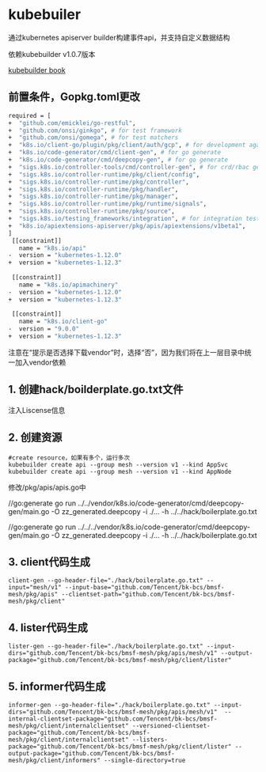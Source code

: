 # kubebuiler

通过kubernetes apiserver builder构建事件api，并支持自定义数据结构

依赖kubebuilder v1.0.7版本

[kubebuilder book](https://book-v1.book.kubebuilder.io)

## 前置条件，Gopkg.toml更改

```bash
required = [
+  "github.com/emicklei/go-restful",
+  "github.com/onsi/ginkgo", # for test framework
+  "github.com/onsi/gomega", # for test matchers
+  "k8s.io/client-go/plugin/pkg/client/auth/gcp", # for development against gcp
+  "k8s.io/code-generator/cmd/client-gen", # for go generate
+  "k8s.io/code-generator/cmd/deepcopy-gen", # for go generate
+  "sigs.k8s.io/controller-tools/cmd/controller-gen", # for crd/rbac generation
+  "sigs.k8s.io/controller-runtime/pkg/client/config",
+  "sigs.k8s.io/controller-runtime/pkg/controller",
+  "sigs.k8s.io/controller-runtime/pkg/handler",
+  "sigs.k8s.io/controller-runtime/pkg/manager",
+  "sigs.k8s.io/controller-runtime/pkg/runtime/signals",
+  "sigs.k8s.io/controller-runtime/pkg/source",
+  "sigs.k8s.io/testing_frameworks/integration", # for integration testing
+  "k8s.io/apiextensions-apiserver/pkg/apis/apiextensions/v1beta1",
]
 [[constraint]]
   name = "k8s.io/api"
-  version = "kubernetes-1.12.0"
+  version = "kubernetes-1.12.3"
 
 [[constraint]]
   name = "k8s.io/apimachinery"
-  version = "kubernetes-1.12.0"
+  version = "kubernetes-1.12.3"
 
 [[constraint]]
   name = "k8s.io/client-go"
-  version = "9.0.0"
+  version = "kubernetes-1.12.3"
```

注意在“提示是否选择下载vendor”时，选择“否”，因为我们将在上一层目录中统一加入vendor依赖

## 1. 创建hack/boilderplate.go.txt文件

注入Liscense信息

## 2. 创建资源

```shell
#create resource，如果有多个，运行多次
kubebuilder create api --group mesh --version v1 --kind AppSvc
kubebuilder create api --group mesh --version v1 --kind AppNode
```

修改/pkg/apis/apis.go中

//go:generate go run ../../vendor/k8s.io/code-generator/cmd/deepcopy-gen/main.go -O zz_generated.deepcopy -i ./... -h ../../hack/boilerplate.go.txt

//go:generate go run ../../../vendor/k8s.io/code-generator/cmd/deepcopy-gen/main.go -O zz_generated.deepcopy -i ./... -h ../../hack/boilerplate.go.txt

## 3. client代码生成

```shell
client-gen --go-header-file="./hack/boilerplate.go.txt" --input="mesh/v1" --input-base="github.com/Tencent/bk-bcs/bmsf-mesh/pkg/apis" --clientset-path="github.com/Tencent/bk-bcs/bmsf-mesh/pkg/client"
```

## 4. lister代码生成

```shell
lister-gen --go-header-file="./hack/boilerplate.go.txt" --input-dirs="github.com/Tencent/bk-bcs/bmsf-mesh/pkg/apis/mesh/v1" --output-package="github.com/Tencent/bk-bcs/bmsf-mesh/pkg/client/lister"
```

## 5. informer代码生成

```shell
informer-gen --go-header-file="./hack/boilerplate.go.txt" --input-dirs="github.com/Tencent/bk-bcs/bmsf-mesh/pkg/apis/mesh/v1"  --internal-clientset-package="github.com/Tencent/bk-bcs/bmsf-mesh/pkg/client/internalclientset" --versioned-clientset-package="github.com/Tencent/bk-bcs/bmsf-mesh/pkg/client/internalclientset" --listers-package="github.com/Tencent/bk-bcs/bmsf-mesh/pkg/client/lister" --output-package="github.com/Tencent/bk-bcs/bmsf-mesh/pkg/client/informers" --single-directory=true
```